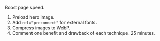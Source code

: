 Boost page speed.
1. Preload hero image.
2. Add `rel="preconnect"` for external fonts.
3. Compress images to WebP.
4. Comment one benefit and drawback of each technique.
25 minutes. 